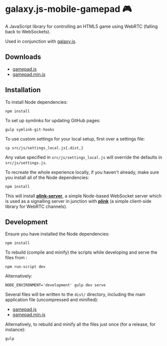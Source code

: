 # galaxy.js-mobile-gamepad 🎮

A JavaScript library for controlling an HTML5 game using WebRTC (falling back to WebSockets).

Used in conjunction with [galaxy.js](https://github.com/mozilla/galaxy.js).


## Downloads

* [gamepad.js](https://raw.githubusercontent.com/mozilla/galaxy.js-mobile-gamepad/master/dist/js/gamepad.js)
* [gamepad.min.js](https://raw.githubusercontent.com/mozilla/galaxy.js-mobile-gamepad/master/dist/js/gamepad.min.js)


## Installation

To install Node dependencies:

    npm install

To set up symlinks for updating GitHub pages:

    gulp symlink-git-hooks

To use custom settings for your local setup, first over a settings file:

    cp src/js/settings_local.js{.dist,}

Any value specified in `src/js/settings_local.js` will override the defaults in `src/js/settings.js`.

To recreate the whole experience locally, if you haven't already, make sure you install all of the Node dependencies:

    npm install

This will install [__plink-server__](https://github.com/oztu/plink-server), a simple Node-based WebSocket server which is used as a signalling server in junction with [__plink__](https://github.com/oztu/plink) (a simple client-side library for WebRTC channels).


## Development

Ensure you have installed the Node dependencies:

    npm install

To rebuild (compile and minify) the scripts while developing and serve the files from :

    npm run-script dev

Alternatively:

    NODE_ENVIRONMENT='development' gulp dev serve

Several files will be written to the `dist/` directory, including the main application file (uncompressed and minified):

* [gamepad.js](https://raw.githubusercontent.com/mozilla/galaxy.js-mobile-gamepad/master/dist/js/gamepad.js)
* [gamepad.min.js](https://raw.githubusercontent.com/mozilla/galaxy.js-mobile-gamepad/master/dist/js/gamepad.min.js)

Alternatively, to rebuild and minify all the files just once (for a release, for instance):

    gulp
